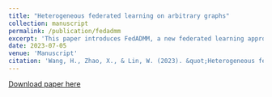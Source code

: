 ```yaml
---
title: "Heterogeneous federated learning on arbitrary graphs"
collection: manuscript
permalink: /publication/fedadmm
excerpt: 'This paper introduces FedADMM, a new federated learning approach for parameter estimation considering heterogeneity in distribution, communication, and accessibility among an exceedingly large number of devices. [Full paper available for download.](http://huiyuan-Wang.github.io/files/FedADMM.pdf)'
date: 2023-07-05
venue: 'Manuscript'
citation: 'Wang, H., Zhao, X., & Lin, W. (2023). &quot;Heterogeneous federated learning on arbitrary graphs.&quot; <i>Manuscript</i>.'
---
```

[Download paper here](http://huiyuan-Wang.github.io/files/FedADMM.pdf)
